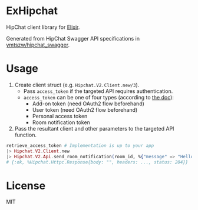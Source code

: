 # ExHipchat

HipChat client library for [Elixir](http://elixir-lang.org).

Generated from HipChat Swagger API specifications in [ymtszw/hipchat_swagger](https://github.com/ymtszw/hipchat_swagger).

# Usage

1. Create client struct (e.g. `Hipchat.V2.Client.new/3`).
    - Pass `access_token` if the targeted API requires authentication.
    - `access_token` can be one of four types (according to
      [the doc](https://developer.atlassian.com/hipchat/guide/hipchat-rest-api/api-access-tokens)):
        - Add-on token (need OAuth2 flow beforehand)
        - User token (need OAuth2 flow beforehand)
        - Personal access token
        - Room notification token
2. Pass the resultant client and other parameters to the targeted API function.
  ```elixir
  retrieve_access_token # Implementation is up to your app
  |> Hipchat.V2.Client.new
  |> Hipchat.V2.Api.send_room_notification(room_id, %{"message" => "Hello hipchat!"})
  # {:ok, %Hipchat.Httpc.Response{body: "", headers: ..., status: 204}}
  ```

# License

MIT

